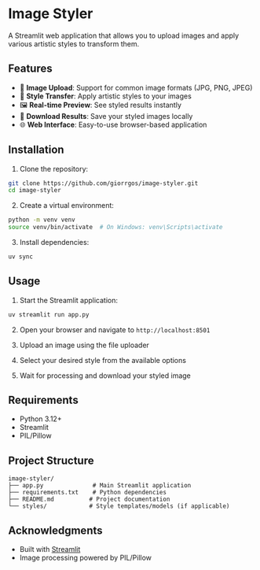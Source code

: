 # Image Styler

A Streamlit web application that allows you to upload images and apply various artistic styles to transform them.

## Features

- 📸 **Image Upload**: Support for common image formats (JPG, PNG, JPEG)
- 🎨 **Style Transfer**: Apply artistic styles to your images
- 🖼️ **Real-time Preview**: See styled results instantly
- 💾 **Download Results**: Save your styled images locally
- 🌐 **Web Interface**: Easy-to-use browser-based application

## Installation

1. Clone the repository:
```bash
git clone https://github.com/giorrgos/image-styler.git
cd image-styler
```

2. Create a virtual environment:
```bash
python -m venv venv
source venv/bin/activate  # On Windows: venv\Scripts\activate
```

3. Install dependencies:
```bash
uv sync
```

## Usage

1. Start the Streamlit application:
```bash
uv streamlit run app.py
```

2. Open your browser and navigate to `http://localhost:8501`

3. Upload an image using the file uploader

4. Select your desired style from the available options

5. Wait for processing and download your styled image

## Requirements

- Python 3.12+
- Streamlit
- PIL/Pillow


## Project Structure

```
image-styler/
├── app.py              # Main Streamlit application
├── requirements.txt    # Python dependencies
├── README.md          # Project documentation
└── styles/            # Style templates/models (if applicable)
```

## Acknowledgments

- Built with [Streamlit](https://streamlit.io/)
- Image processing powered by PIL/Pillow
